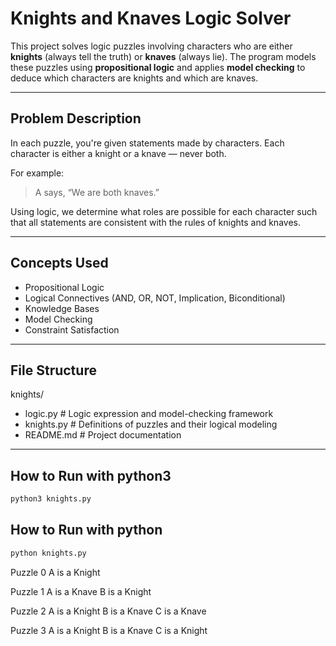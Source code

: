 # Knights and Knaves Logic Solver

This project solves logic puzzles involving characters who are either **knights** (always tell the truth) or **knaves** (always lie). The program models these puzzles using **propositional logic** and applies **model checking** to deduce which characters are knights and which are knaves.

---

## Problem Description

In each puzzle, you're given statements made by characters. Each character is either a knight or a knave — never both.

For example:
> A says, “We are both knaves.”

Using logic, we determine what roles are possible for each character such that all statements are consistent with the rules of knights and knaves.

---

## Concepts Used

- Propositional Logic
- Logical Connectives (AND, OR, NOT, Implication, Biconditional)
- Knowledge Bases
- Model Checking
- Constraint Satisfaction

---

## File Structure

knights/
- logic.py # Logic expression and model-checking framework
- knights.py # Definitions of puzzles and their logical modeling
- README.md # Project documentation


---

## How to Run with python3

```bash
python3 knights.py
```

## How to Run with python

```bash
python knights.py
```

Puzzle 0
    A is a Knight

Puzzle 1
    A is a Knave
    B is a Knight

Puzzle 2
    A is a Knight
    B is a Knave
    C is a Knave

Puzzle 3
    A is a Knight
    B is a Knave
    C is a Knight




